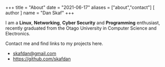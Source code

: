+++
title = "About"
date = "2021-06-17"
aliases = ["about","contact"]
[ author ]
  name = "Dan Skaf"
+++

I am a **Linux**, **Networking**, **Cyber Security** and **Programming** 
enthusiast, recently 
graduated from the Otago University in Computer Science and Electronics.

Contact me and find links to my projects here.
* skafdan@gmail.com
* https://github.com/skafdan

